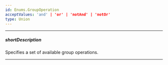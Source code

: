 ```yaml
---
id: Enums.GroupOperation
acceptValues: 'and' | 'or' | 'notAnd' | 'notOr'
type: Union
---
```

---
##### shortDescription
Specifies a set of available group operations.

---
